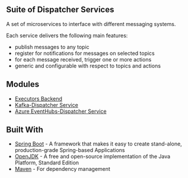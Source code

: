 Suite of Dispatcher Services
----
A set of microservices to interface with different messaging systems.

Each service delivers the following main features:
* publish messages to any topic
* register for notifications for messages on selected topics
* for each message received, trigger one or more actions
* generic and configurable with respect to topics and actions


## Modules

* [Executors Backend](executors)
* [Kafka-Dispatcher Service](kafka-service/README.md)
* [Azure EventHubs-Dispatcher Service](eventhubs-service)

## Built With
* [Spring Boot](https://spring.io/projects/spring-boot) - A framework that makes it easy to create stand-alone, production-grade Spring-based Applications
* [OpenJDK](https://openjdk.java.net/) - A free and open-source implementation of the Java Platform, Standard Edition
* [Maven](https://maven.apache.org/) - For dependency management